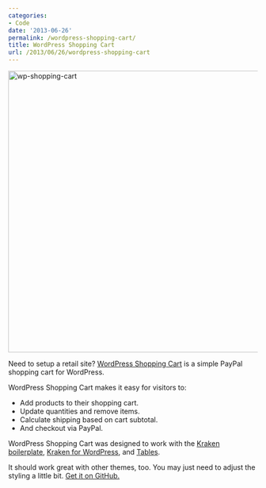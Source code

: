 ```yaml
---
categories:
- Code
date: '2013-06-26'
permalink: /wordpress-shopping-cart/
title: WordPress Shopping Cart
url: /2013/06/26/wordpress-shopping-cart
---
```


<img src="https://gomakethings.com/wp-content/uploads/2013/06/wp-shopping-cart.jpg" alt="wp-shopping-cart" width="713" height="568" class="aligncenter" />

Need to setup a retail site? <a href="http://cferdinandi.github.io/wp-shopping-cart/">WordPress Shopping Cart</a> is a simple PayPal shopping cart for WordPress.
<!--more-->
WordPress Shopping Cart makes it easy for visitors to:
<ul>
<li>Add products to their shopping cart.</li>
<li>Update quantities and remove items.</li>
<li>Calculate shipping based on cart subtotal.</li>
<li>And checkout via PayPal.</li>
</ul>

WordPress Shopping Cart was designed to work with the <a href="http://cferdinandi.github.com/kraken/">Kraken boilerplate</a>, <a href="http://cferdinandi.github.io/kraken-for-wordpress/">Kraken for WordPress</a>, and <a href="http://cferdinandi.github.io/tables/">Tables</a>.

It should work great with other themes, too. You may just need to adjust the styling a little bit. <a href="http://cferdinandi.github.io/wp-shopping-cart/">Get it on GitHub.</a>